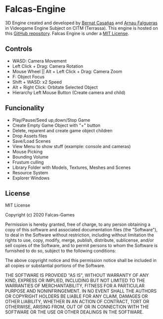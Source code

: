 # Falcas-Engine
3D Engine created and developed by [Bernat Casañas](https://github.com/BernatCasanas) and [Arnau Falgueras](https://github.com/Arnau77) in Videogame Engine Subject on CITM (Terrassa). This engine is hosted on this [GitHub repository](https://github.com/Falcas-Games/Falcas-Engine). Falcas Engine is under a [MIT License](https://github.com/Falcas-Games/Falcas-Engine/blob/master/LICENSE). <br>

## Controls
* WASD: Camera Movement
* Left Click + Drag: Camera Rotation
* Mouse Wheel || Alt + Left Click + Drag: Camera Zoom
* F: Object Focus
* Shift + WASD: x2 Speed
* Alt + Right Click: Orbitate Selected Object
* Hierarchy Left Mouse Button (Create camera and child)

## Funcionality 
* Play/Pause/Seed up,down/Stop Game
* Create Empty Game Object with "+" button
* Delete, reparent and create game object children
* Drop Assets files
* Save/Load Scenes
* View Menu to show stuff (example: console and cameras)
* Mouse Picking
* Bounding Volume
* Frustum culling
* Library Folder with Models, Textures, Meshes and Scenes
* Resource System
* Explorer Windows

## License

MIT License

Copyright (c) 2020 Falcas-Games

Permission is hereby granted, free of charge, to any person obtaining a copy
of this software and associated documentation files (the "Software"), to deal
in the Software without restriction, including without limitation the rights
to use, copy, modify, merge, publish, distribute, sublicense, and/or sell
copies of the Software, and to permit persons to whom the Software is
furnished to do so, subject to the following conditions:

The above copyright notice and this permission notice shall be included in all
copies or substantial portions of the Software.

THE SOFTWARE IS PROVIDED "AS IS", WITHOUT WARRANTY OF ANY KIND, EXPRESS OR
IMPLIED, INCLUDING BUT NOT LIMITED TO THE WARRANTIES OF MERCHANTABILITY,
FITNESS FOR A PARTICULAR PURPOSE AND NONINFRINGEMENT. IN NO EVENT SHALL THE
AUTHORS OR COPYRIGHT HOLDERS BE LIABLE FOR ANY CLAIM, DAMAGES OR OTHER
LIABILITY, WHETHER IN AN ACTION OF CONTRACT, TORT OR OTHERWISE, ARISING FROM,
OUT OF OR IN CONNECTION WITH THE SOFTWARE OR THE USE OR OTHER DEALINGS IN THE
SOFTWARE.
